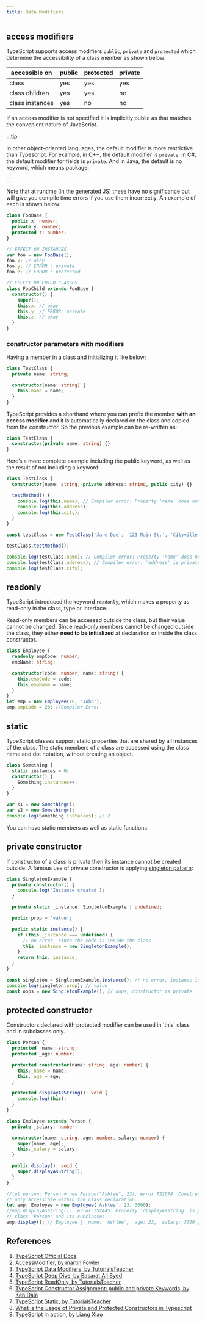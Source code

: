 ```yaml
---
title: Data Modifiers
---
```


## access modifiers

TypeScript supports access modifiers `public`, `private` and `protected` which determine the accessibility of a class member as shown below:

| accessible on   | public | protected | private |
| --------------- | ------ | --------- | ------- |
| class           | yes    | yes       | yes     |
| class children  | yes    | yes       | no      |
| class instances | yes    | no        | no      |

If an access modifier is not specified it is implicitly public as that matches the convenient nature of JavaScript.

:::tip

In other object-oriented languages, the default modifier is more restrictive than Typescript. For example, in C++, the default modifier is `private`. In C#, the default modifier for fields is `private`. And in Java, the default is no keyword, which means package.

:::

Note that at runtime (in the generated JS) these have no significance but will give you compile time errors if you use them incorrectly. An example of each is shown below:

```typescript
class FooBase {
  public x: number;
  private y: number;
  protected z: number;
}

// EFFECT ON INSTANCES
var foo = new FooBase();
foo.x; // okay
foo.y; // ERROR : private
foo.z; // ERROR : protected

// EFFECT ON CHILD CLASSES
class FooChild extends FooBase {
  constructor() {
    super();
    this.x; // okay
    this.y; // ERROR: private
    this.z; // okay
  }
}
```

### constructor parameters with modifiers

Having a member in a class and initializing it like below:

```typescript
class TestClass {
  private name: string;

  constructor(name: string) {
    this.name = name;
  }
}
```

TypeScript provides a shorthand where you can prefix the member **with an access modifier** and it is automatically declared on the class and copied from the constructor. So the previous example can be re-written as:

```typescript
class TestClass {
  constructor(private name: string) {}
}
```

Here’s a more complete example including the public keyword, as well as the result of not including a keyword:

```typescript
class TestClass {
  constructor(name: string, private address: string, public city) {}

  testMethod() {
    console.log(this.name); // Compiler error: Property 'name' does not exist on type 'TestClass'.
    console.log(this.address);
    console.log(this.city);
  }
}

const testClass = new TestClass('Jane Doe', '123 Main St.', 'Cityville');

testClass.testMethod();

console.log(testClass.name); // Compiler error: Property 'name' does not exist on type 'TestClass'.
console.log(testClass.address); // Compiler error: 'address' is private and only accessible within class 'TestClass'.
console.log(testClass.city);
```

## readonly

TypeScript introduced the keyword `readonly`, which makes a property as read-only in the class, type or interface.

Read-only members can be accessed outside the class, but their value cannot be changed. Since read-only members cannot be changed outside the class, they either **need to be initialized** at declaration or inside the class constructor.

```typescript
class Employee {
  readonly empCode: number;
  empName: string;

  constructor(code: number, name: string) {
    this.empCode = code;
    this.empName = name;
  }
}
let emp = new Employee(10, 'John');
emp.empCode = 20; //Compiler Error
```

## static

TypeScript classes support static properties that are shared by all instances of the class. The static members of a class are accessed using the class name and dot notation, without creating an object.

```typescript
class Something {
  static instances = 0;
  constructor() {
    Something.instances++;
  }
}

var s1 = new Something();
var s2 = new Something();
console.log(Something.instances); // 2
```

You can have static members as well as static functions.

## private constructor

If constructor of a class is private then its instance cannot be created outside. A famous use of private constructor is applying [singleton pattern](/docs/design-patterns/1.creation-pattern/singleton):

```typescript
class SingletonExample {
  private constructor() {
    console.log('Instance created');
  }

  private static _instance: SingletonExample | undefined;

  public prop = 'value';

  public static instance() {
    if (this._instance === undefined) {
      // no error, since the code is inside the class
      this._instance = new SingletonExample();
    }
    return this._instance;
  }
}

const singleton = SingletonExample.instance(); // no error, instance is created
console.log(singleton.prop); // value
const oops = new SingletonExample(); // oops, constructor is private
```

## protected constructor

Constructors declared with protected modifier can be used in 'this' class and in subclasses only.

```typescript
class Person {
  protected _name: string;
  protected _age: number;

  protected constructor(name: string, age: number) {
    this._name = name;
    this._age = age;
  }

  protected displayAsString(): void {
    console.log(this);
  }
}

class Employee extends Person {
  private _salary: number;

  constructor(name: string, age: number, salary: number) {
    super(name, age);
    this._salary = salary;
  }

  public display(): void {
    super.displayAsString();
  }
}

//let person: Person = new Person("Ashlee", 23); error TS2674: Constructor of class 'Person' is protected and
// only accessible within the class declaration.
let emp: Employee = new Employee('Ashlee', 23, 3000);
//emp.displayAsString();  error TS2445: Property 'displayAsString' is protected and only accessible within
// class 'Person' and its subclasses.
emp.display(); // Employee { _name: 'Ashlee', _age: 23, _salary: 3000 }
```

## References

1. [TypeScript Official Docs](https://www.typescriptlang.org/docs/handbook/classes.html)
2. [AccessModifier, by martin Fowler](https://martinfowler.com/bliki/AccessModifier.html)
3. [TypeScript Data Modifiers, by TutorialsTeacher](https://www.tutorialsteacher.com/typescript/data-modifiers)
4. [TypeScript Deep Dive, by Basarat Ali Syed](https://basarat.gitbook.io/typescript/future-javascript/classes)
5. [TypeScript ReadOnly, by TutorialsTeacher](https://www.tutorialsteacher.com/typescript/typescript-readonly)
6. [TypeScript Constructor Assignment: public and private Keywords, by Ken Dale](https://kendaleiv.com/typescript-constructor-assignment-public-and-private-keywords/)
7. [TypeScript Static, by TutorialsTeacher](https://www.tutorialsteacher.com/typescript/typescript-static)
8. [What is the usage of Private and Protected Constructors in Typescript](https://stackoverflow.com/questions/51134172/what-is-the-usage-of-private-and-protected-constructors-in-typescript)
9. [TypeScript in action, by Liang Xiao](https://time.geekbang.org/course/detail/211-108549)
